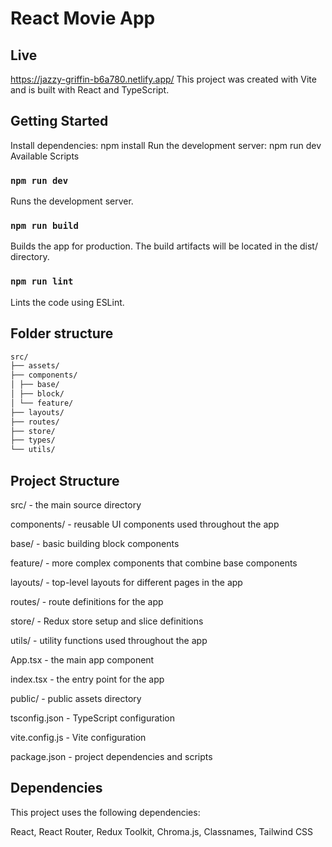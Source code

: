 # React Movie App

## Live

https://jazzy-griffin-b6a780.netlify.app/
This project was created with Vite and is built with React and TypeScript.

## Getting Started

Install dependencies: npm install
Run the development server: npm run dev
Available Scripts

### `npm run dev`

Runs the development server.

### `npm run build`

Builds the app for production. The build artifacts will be located in the dist/ directory.

### `npm run lint`

Lints the code using ESLint.

## Folder structure

```bash
src/
├── assets/
├── components/
│ ├── base/
│ ├── block/
│ └── feature/
├── layouts/
├── routes/
├── store/
├── types/
└── utils/
```

## Project Structure

src/ - the main source directory

components/ - reusable UI components used throughout the app

base/ - basic building block components

feature/ - more complex components that combine base components

layouts/ - top-level layouts for different pages in the app

routes/ - route definitions for the app

store/ - Redux store setup and slice definitions

utils/ - utility functions used throughout the app

App.tsx - the main app component

index.tsx - the entry point for the app

public/ - public assets directory

tsconfig.json - TypeScript configuration

vite.config.js - Vite configuration

package.json - project dependencies and scripts

## Dependencies

This project uses the following dependencies:

React,
React Router,
Redux Toolkit,
Chroma.js,
Classnames,
Tailwind CSS
